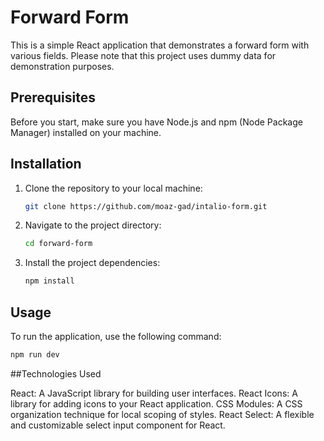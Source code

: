 # Forward Form

This is a simple React application that demonstrates a forward form with various fields. Please note that this project uses dummy data for demonstration purposes.

## Prerequisites

Before you start, make sure you have Node.js and npm (Node Package Manager) installed on your machine.

## Installation

1. Clone the repository to your local machine:

   ```bash
   git clone https://github.com/moaz-gad/intalio-form.git
   ```

2. Navigate to the project directory:

   ```bash
   cd forward-form
   ```

3. Install the project dependencies:

   ```bash
   npm install
   ```

## Usage

To run the application, use the following command:

```bash
npm run dev
```

##Technologies Used

React: A JavaScript library for building user interfaces.
React Icons: A library for adding icons to your React application.
CSS Modules: A CSS organization technique for local scoping of styles.
React Select: A flexible and customizable select input component for React.
